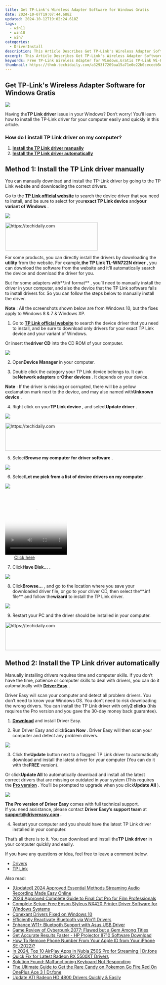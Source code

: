 ```yaml
---
title: Get TP-Link's Wireless Adapter Software for Windows Gratis
date: 2024-10-07T19:07:44.688Z
updated: 2024-10-12T19:02:24.618Z
tags:
  - win11
  - win10
  - win7
categories:
  - DriverInstall
description: This Article Describes Get TP-Link's Wireless Adapter Software for Windows Gratis
excerpt: This Article Describes Get TP-Link's Wireless Adapter Software for Windows Gratis
keywords: Free TP-Link Wireless Adapter for Windows,Gratis TP-Link Wi-Fi Software,Wireless Adapter Installation Guide for Windows,TP-Link WiFi Software Download,No Cost TP-Link Wireless Adapter Driver,Compatible Free TP-Link Wi-Fi Software for Windows PC,get tp links wireless adapter software for windows gratis
thumbnail: https://thmb.techidaily.com/a3293f7209aa15a71e0e22b0ceceeb5d43595d799fa4a5a92be66390c4a5c2d5.jpg
---
```


## Get TP-Link's Wireless Adapter Software for Windows Gratis

![](https://images.drivereasy.com/wp-content/uploads/2018/03/img_5aaf6837773c1.jpg)

 Having the**TP Link driver** issue in your Windows? Don’t worry! You’ll learn how to install the TP-Link driver for your computer easily and quickly in this article.

### How do I install TP Link driver on my computer?

1. [**Install the TP Link driver manually**](#Way1)
2. [**Install the TP Link driver automatically**](#Way2)

## **Method 1: Install the TP Link driver manually**

 You can manually download and install the TP-Link driver by going to the TP Link website and downloading the correct drivers.

 Go to the **[TP Link official website](https://www.tp-link.com/us/support/download-center)**  to search the device driver that you need to install, and be sure to select for your**exact TP Link device** and**your variant of Windows** .

![](https://images.drivereasy.com/wp-content/uploads/2018/03/img_5aaf6902c6797.jpg)

<!-- affiliate ads begin -->
<a href="https://aligracehair.sjv.io/c/5597632/2036496/19272" target="_top" id="2036496">
  <img src="//a.impactradius-go.com/display-ad/19272-2036496" border="0" alt="https://techidaily.com" width="300" height="90"/>
</a>
<img height="0" width="0" src="https://aligracehair.sjv.io/i/5597632/2036496/19272" style="position:absolute;visibility:hidden;" border="0" />
<!-- affiliate ads end -->

 For some products, you can directly install the drivers by downloading the **utility**  from the website. For example,**the TP Link TL-WN722N driver** , you can download the software from the website and it’ll automatically search the device and download the driver for you.

 But for some adapters with**.inf format** , you’ll need to manually install the driver in your computer, and also the device that the TP Link software fails to install drivers for. So you can follow the steps below to manually install the driver.

**Note** : All the screenshots shown below are from Windows 10, but the fixes apply to Windows 8 & 7 & Windows XP.

 1) Go to **[TP Link official website](https://www.tp-link.com/us/support/download-center)**  to search the device driver that you need to install, and be sure to download only drivers for your exact TP Link device and your variant of Windows.

 Or insert the**driver CD** into the CD ROM of your computer.

![](https://images.drivereasy.com/wp-content/uploads/2018/03/img_5aaf6941165ea.jpg)

 2) Open**Device Manager** in your computer.

 3) Double click the category your TP Link device belongs to. It can be**Network adapters** or**Other devices** . It depends on your device.

**Note** : If the driver is missing or corrupted, there will be a yellow exclamation mark next to the device, and may also named with**Unknown device** .

 4) Right click on your**TP Link device** , and select**Update driver** .

![](https://images.drivereasy.com/wp-content/uploads/2018/03/img_5aaf6be554ed4.png)

<!-- affiliate ads begin -->
<a href="https://appsumo.8odi.net/c/5597632/2043855/7443" target="_top" id="2043855">
  <img src="//a.impactradius-go.com/display-ad/7443-2043855" border="0" alt="https://techidaily.com" width="728" height="90"/>
</a>
<img height="0" width="0" src="https://appsumo.8odi.net/i/5597632/2043855/7443" style="position:absolute;visibility:hidden;" border="0" />
<!-- affiliate ads end -->

 5) Select**Browse my computer for driver software** .

![](https://images.drivereasy.com/wp-content/uploads/2018/03/img_5aaf6c11ca610.png)

 6) Select**Let me pick from a list of device drivers on my computer** .

![](https://images.drivereasy.com/wp-content/uploads/2018/03/img_5aaf6c2d3cfef.png)

<!-- affiliate ads begin -->
<span id="1304648">
					<video width="200" height="200" style="cursor:pointer"
           poster="//a.impactradius-go.com/display-clicktoplayimage/1304648.png"
           onclick="if(!this.playClicked){this.play();this.setAttribute('controls',true);this.playClicked=true;}">
	   <source src="//a.impactradius-go.com/display-ad/15852-1304648">
	   <img src="//a.impactradius-go.com/display-clicktoplayimage/1304648.png" style="border: none; height: 100%; width: 100%; object-fit: contain">
	</video>
	<div style="width:125px;text-align:center"><a href="javascript:window.open(decodeURIComponent('https%3A%2F%2Fthefitville.pxf.io%2Fc%2F5597632%2F1304648%2F15852'), '_blank');void(0);">Click here</a></div>
</span>
<img height="0" width="0" src="https://imp.pxf.io/i/5597632/1304648/15852" style="position:absolute;visibility:hidden;" border="0" />
<!-- affiliate ads end -->

 7) Click**Have Disk…** .

![](https://images.drivereasy.com/wp-content/uploads/2018/03/img_5aaf6c55eb41f.png)

 8) Click**Browse…** , and go to the location where you save your downloaded driver file, or go to your driver CD, then select the**.inf file** and follow the**wizard** to install the TP Link driver.

![](https://images.drivereasy.com/wp-content/uploads/2018/03/img_5aaf6c7fd82de.png)

9) Restart your PC and the driver should be installed in your computer.

<!-- affiliate ads begin -->
<a href="https://appsumo.8odi.net/c/5597632/2068433/7443" target="_top" id="2068433">
  <img src="//a.impactradius-go.com/display-ad/7443-2068433" border="0" alt="https://techidaily.com" width="728" height="90"/>
</a>
<img height="0" width="0" src="https://appsumo.8odi.net/i/5597632/2068433/7443" style="position:absolute;visibility:hidden;" border="0" />
<!-- affiliate ads end -->

## **Method 2: Install the TP Link driver automatically**

 Manually installing drivers requires time and computer skills. If you don’t have the time, patience or computer skills to deal with drivers, you can do it automatically with **[Driver Easy](https://tools.techidaily.com/drivereasy/download/)**  .

 Driver Easy will scan your computer and detect all problem drivers. You don’t need to know your Windows OS. You don’t need to risk downloading the wrong drivers. You can install the TP Link driver with only**2 clicks** (this requires the Pro version and you gave the 30-day money back guarantee).

 1) **[Download](https://tools.techidaily.com/drivereasy/download/)**  and install Driver Easy.

 2) Run Driver Easy and click**Scan Now** . Driver Easy will then scan your computer and detect any problem drivers.

![](https://images.drivereasy.com/wp-content/uploads/2018/03/img_5aaf64dfd0186.png)

 3) Click the**Update** button next to a flagged TP Link driver to automatically download and install the latest driver for your computer (You can do it with the**FREE** version).

 Or click**Update All** to automatically download and install all the latest correct drivers that are missing or outdated in your system (This requires the **[Pro version](https://tools.techidaily.com/drivereasy/download/)**  . You’ll be prompted to upgrade when you click**Update All** ).

![](https://images.drivereasy.com/wp-content/uploads/2018/03/img_5aaf668c997a8.jpg)

**The Pro version of Driver Easy** comes with full technical support.  
 If you need assistance, please contact **Driver Easy’s support team** at **[support@drivereasy.com](mailto:support@drivereasy.com) .**

 4) Restart your computer and you should have the latest TP Link driver installed in your computer.

 That’s all there is to it. You can download and install the**TP Link driver** in your computer quickly and easily.

If you have any questions or idea, feel free to leave a comment below.

* [Drivers](https://tools.techidaily.com/drivereasy/download/)
* [TP Link](https://store.drivereasy.com/order/cart.php?PRODS=4731822&QTY=1&AFFILIATE=108875)

<ins class="adsbygoogle"
     style="display:block"
     data-ad-format="autorelaxed"
     data-ad-client="ca-pub-7571918770474297"
     data-ad-slot="1223367746"></ins>

<ins class="adsbygoogle"
     style="display:block"
     data-ad-client="ca-pub-7571918770474297"
     data-ad-slot="8358498916"
     data-ad-format="auto"
     data-full-width-responsive="true"></ins>

<span class="atpl-alsoreadstyle">Also read:</span>
<div><ul>
<li><a href="https://screen-sharing-recording.techidaily.com/updated-2024-approved-essential-methods-streaming-audio-recording-made-easy-online/"><u>[Updated] 2024 Approved Essential Methods Streaming Audio Recording Made Easy Online</u></a></li>
<li><a href="https://extra-information.techidaily.com/2024-approved-complete-guide-to-final-cut-pro-for-film-professionals/"><u>2024 Approved Complete Guide to Final Cut Pro for Film Professionals</u></a></li>
<li><a href="https://win-dash.techidaily.com/complete-setup-free-epson-styleus-nx420-printer-driver-software-for-windows-systems/"><u>Complete Setup: Free Epson Styleus NX420 Printer Driver Software for Windows Systems</u></a></li>
<li><a href="https://driver-install.techidaily.com/conexant-drivers-fixed-on-windows-10/"><u>Conexant Drivers Fixed on Windows 10</u></a></li>
<li><a href="https://driver-install.techidaily.com/efficiently-reactivate-bluetooth-via-win11-drivers/"><u>Efficiently Reactivate Bluetooth via Win11 Drivers</u></a></li>
<li><a href="https://driver-install.techidaily.com/enhance-w11plus-bluetooth-support-with-asus-usb-driver/"><u>Enhance W11+ Bluetooth Support with Asus USB Driver</u></a></li>
<li><a href="https://buynow-marvelous.techidaily.com/game-review-of-cyberpunk-2077-flawed-but-a-gem-among-titles/"><u>Game Review of Cyberpunk 2077: Flawed but a Gem Among Titles</u></a></li>
<li><a href="https://driver-install.techidaily.com/get-accurate-results-faster-hp-projector-8710-software-download/"><u>Get Accurate Results Faster - HP Projector 8710 Software Download</u></a></li>
<li><a href="https://apple-account.techidaily.com/how-to-remove-phone-number-from-your-apple-id-from-your-iphone-se-2022-by-drfone-ios/"><u>How To Remove Phone Number From Your Apple ID from Your iPhone SE (2022)?</u></a></li>
<li><a href="https://screen-mirror.techidaily.com/in-2024-top-10-airplay-apps-in-nubia-z50s-pro-for-streaming-drfone-by-drfone-android/"><u>In 2024, Top 10 AirPlay Apps in Nubia Z50S Pro for Streaming | Dr.fone</u></a></li>
<li><a href="https://driver-install.techidaily.com/quick-fix-for-latest-radeon-rx-5500xt-drivers/"><u>Quick Fix for Latest Radeon RX 5500XT Drivers</u></a></li>
<li><a href="https://common-error.techidaily.com/solution-found-malfunctioning-keyboard-not-responding/"><u>Solution Found: Malfunctioning Keyboard Not Responding</u></a></li>
<li><a href="https://android-pokemon-go.techidaily.com/the-ultimate-guide-to-get-the-rare-candy-on-pokemon-go-fire-red-on-oneplus-ace-3-drfone-by-drfone-virtual-android/"><u>The Ultimate Guide to Get the Rare Candy on Pokemon Go Fire Red On OnePlus Ace 3 | Dr.fone</u></a></li>
<li><a href="https://driver-install.techidaily.com/update-ati-radeon-hd-4800-drivers-quickly-and-easily/"><u>Update ATI Radeon HD 4800 Drivers Quickly & Easily</u></a></li>
</ul></div>

